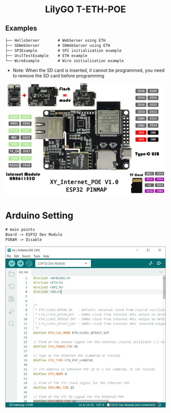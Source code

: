 <h1 align = "center">LilyGO T-ETH-POE</h1>

## Examples

```
├── HelloServer        # WebServer using ETH
├── SDWebServer        # SDWebServer using ETH
├── SPIExample         # SPI initialization example
├── UnitTestExample    # ETH example
└── WireExample        # Wire initialization example
```

- Note: When the SD card is inserted, it cannot be programmed, you need to remove the SD card before programming

![](image/product.jpg)

# Arduino Setting

```
# main points
Board -> ESP32 Dev Module
PSRAM -> Disable
```

![](image/arduino.jpg)